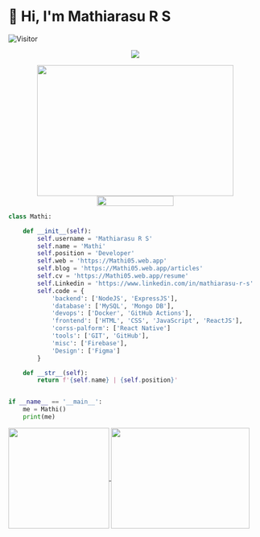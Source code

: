 # 👋 Hi, I'm Mathiarasu R S
![Visitor](https://komarev.com/ghpvc/?username=Mathiarasu05&color=blue)


<!--💬GREETINGSTITLE / 🌐WEBSITE: https://github.com/denvercoder1/readme-typing-svg -->
<p align="center">
<img src="https://readme-typing-svg.herokuapp.com?font=Orbitron&size=40&color=%2324A500&height=67&duration=3000&center=true&lines=%F0%9F%85%B6%F0%9F%86%81%F0%9F%85%B4%F0%9F%85%B4%F0%9F%86%83%F0%9F%85%B8%F0%9F%85%BD%F0%9F%85%B6%F0%9F%86%82">



<!--🖼️-->
<p align="center">
<img src="https://media1.giphy.com/media/qgQUggAC3Pfv687qPC/giphy.gif" height="260" width="390">


<img src="https://i.imgur.com/dBaSKWF.gif" height="20" width="55%" align="center">

```python
class Mathi:

    def __init__(self):
        self.username = 'Mathiarasu R S'
        self.name = 'Mathi'
        self.position = 'Developer'
        self.web = 'https://Mathi05.web.app'
        self.blog = 'https://Mathi05.web.app/articles'
        self.cv = 'https://Mathi05.web.app/resume'
        self.Linkedin = 'https://www.linkedin.com/in/mathiarasu-r-s'
        self.code = {
            'backend': ['NodeJS', 'ExpressJS'],
            'database': ['MySQL', 'Mongo DB'],
            'devops': ['Docker', 'GitHub Actions'],
            'frontend': ['HTML', 'CSS', 'JavaScript', 'ReactJS'],
            'corss-palform': ['React Native']
            'tools': ['GIT', 'GitHub'],
            'misc': ['Firebase'],
            'Design': ['Figma']
        }

    def __str__(self):
        return f'{self.name} | {self.position}'


if __name__ == '__main__':
    me = Mathi()
    print(me)


```


<a href="https://Mathi.web.app/">
 <img height=200 align="center" src="https://github-readme-stats.vercel.app/api?username=Mathiarasu05&hide=prs&rank_icon=github&show_icons=true&theme=tokyonight" />
</a>
<a href="https://Mathi.web.app/">
<img height=200 width=275 align="center" src="https://github-readme-stats.vercel.app/api/top-langs/?username=Mathiarasu05&size_weight=0.7&count_weight=0.7&theme=dark#gh-dark-mode-only&exclude_repo=camps,Mathiarasu05.github.io,quadra,itsherotime&layout=compact&card_width=400" />
</a>
